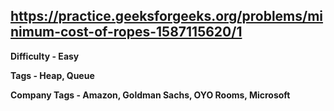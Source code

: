 ## https://practice.geeksforgeeks.org/problems/minimum-cost-of-ropes-1587115620/1

**Difficulty - Easy**

**Tags - Heap, Queue**

**Company Tags - Amazon, Goldman Sachs, OYO Rooms, Microsoft**
